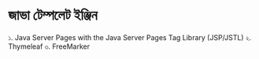 # জাভা টেম্পলেট ইঞ্জিন

১. Java Server Pages with the Java Server Pages Tag Library (JSP/JSTL)
২. Thymeleaf
৩. FreeMarker